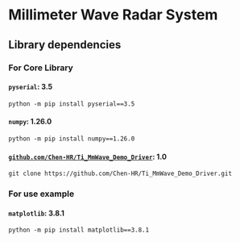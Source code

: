 # Millimeter Wave Radar System

## Library dependencies

### For Core Library

#### `pyserial`: 3.5

```cli
python -m pip install pyserial==3.5
```

#### `numpy`: 1.26.0

```cli
python -m pip install numpy==1.26.0
```

#### [`github.com/Chen-HR/Ti_MmWave_Demo_Driver`](https://github.com/Chen-HR/Ti_MmWave_Demo_Driver): 1.0

```cli
git clone https://github.com/Chen-HR/Ti_MmWave_Demo_Driver.git
```

### For use example

#### `matplotlib`: 3.8.1

```cli
python -m pip install matplotlib==3.8.1
```
